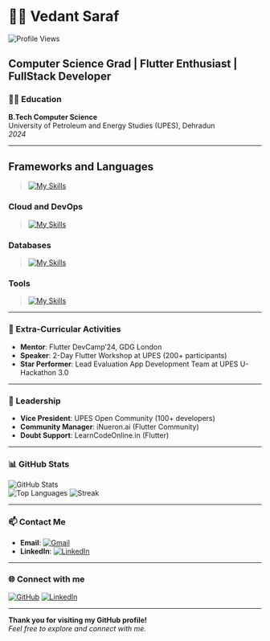 # 👨‍💻 Vedant Saraf

![Profile Views](https://komarev.com/ghpvc/?username=vedantsaraf2002&style=flat-square&color=blue)

**Computer Science Grad** | **Flutter Enthusiast** | **FullStack Developer** 
---

### 🧑‍🎓 Education

**B.Tech Computer Science**  
University of Petroleum and Energy Studies (UPES), Dehradun  
*2024*

---
## Frameworks and Languages
> [![My Skills](https://skillicons.dev/icons?i=flutter,dart,python,java,html,css,js,nodejs)](https://skillicons.dev)
### Cloud and DevOps
> [![My Skills](https://skillicons.dev/icons?i=aws,gcp,docker,jenkins)](https://skillicons.dev)
### Databases
> [![My Skills](https://skillicons.dev/icons?i=mysql,mongodb,postgres,firebase,supabase)](https://skillicons.dev)
### Tools
> [![My Skills](https://skillicons.dev/icons?i=vscode,androidstudio,git,github,bitbucket,netlify,heroku,postman,figma)](https://skillicons.dev)
---

### 🌟 Extra-Curricular Activities

- **Mentor**: Flutter DevCamp’24, GDG London
- **Speaker**: 2-Day Flutter Workshop at UPES (200+ participants)
- **Star Performer**: Lead Evaluation App Development Team at UPES U-Hackathon 3.0

---

### 🚀 Leadership

- **Vice President**: UPES Open Community (100+ developers)
- **Community Manager**: iNueron.ai (Flutter Community)
- **Doubt Support**: LearnCodeOnline.in (Flutter)

---

### 📊 GitHub Stats

![GitHub Stats](https://github-readme-stats.vercel.app/api?username=vedantsaraf2002&show_icons=true&theme=radical&count_private=true)  
![Top Languages](https://github-readme-stats.vercel.app/api/top-langs/?username=vedantsaraf2002&layout=compact&theme=radical&langs_count=10)
![Streak](https://github-readme-streak-stats.herokuapp.com/?user=vedantsaraf2002&theme=radical)

---

### 📫 Contact Me

- **Email**: [![Gmail](https://img.shields.io/badge/-vedantsaraf2002@gmail.com-red?style=flat-square&logo=Gmail&logoColor=white&link=mailto:vedantsaraf2002@gmail.com)](mailto:vedantsaraf2002@gmail.com)
- **LinkedIn**: [![LinkedIn](https://img.shields.io/badge/-vedantsaraf2002-blue?style=flat-square&logo=Linkedin&logoColor=white&link=https://www.linkedin.com/in/vedantsaraf2002)](https://www.linkedin.com/in/vedantsaraf2002)

---

### 🌐 Connect with me

[![GitHub](https://img.shields.io/badge/-vedantsaraf2002-black?style=flat-square&logo=Github&logoColor=white&link=https://github.com/vedantsaraf2002)](https://github.com/vedantsaraf2002) 
[![LinkedIn](https://img.shields.io/badge/-vedantsaraf2002-blue?style=flat-square&logo=Linkedin&logoColor=white&link=https://www.linkedin.com/in/vedantsaraf2002)](https://www.linkedin.com/in/vedantsaraf2002)

---

**Thank you for visiting my GitHub profile!**  
*Feel free to explore and connect with me.*
